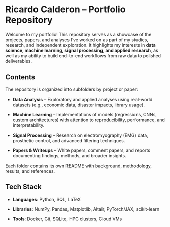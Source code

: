 # Ricardo Calderon – Portfolio Repository

Welcome to my portfolio! This repository serves as a showcase of the projects, papers, and analyses I’ve worked on as part of my studies, research, and independent exploration. It highlights my interests in **data science, machine learning, signal processing, and applied research**, as well as my ability to build end-to-end workflows from raw data to polished deliverables.

## Contents

The repository is organized into subfolders by project or paper:

- **Data Analysis** – Exploratory and applied analyses using real-world datasets (e.g., economic data, disaster impacts, library usage).

- **Machine Learning** – Implementations of models (regressions, CNNs, custom architectures) with attention to reproducibility, performance, and interpretability.

- **Signal Processing** – Research on electromyography (EMG) data, prosthetic control, and advanced filtering techniques.

- **Papers & Writeups** – White papers, comment papers, and reports documenting findings, methods, and broader insights.

Each folder contains its own README with background, methodology, results, and references.

## Tech Stack

- **Languages**: Python, SQL, LaTeX

- **Libraries**: NumPy, Pandas, Matplotlib, Altair, PyTorch/JAX, scikit-learn

- **Tools**: Docker, Git, SQLite, HPC clusters, Cloud VMs
